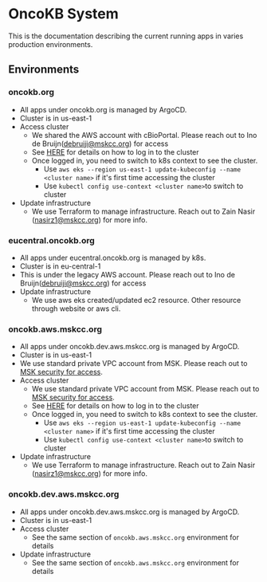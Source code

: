 # OncoKB System
This is the documentation describing the current running apps in varies production environments.


## Environments

### oncokb.org
- All apps under oncokb.org is managed by ArgoCD. 
- Cluster is in us-east-1
- Access cluster
  - We shared the AWS account with cBioPortal. Please reach out to Ino de Bruijn(debruiji@mskcc.org) for access
  - See [HERE](https://github.mskcc.org/CloudArchitecture/CloudDocs/blob/master/user-docs/aws/accounts.md#logging-in-to-aws) for details on how to log in to the cluster
  - Once logged in, you need to switch to k8s context to see the cluster.
    - Use `aws eks --region us-east-1 update-kubeconfig --name <cluster name>` if it's first time accessing the cluster
    - Use `kubectl config use-context <cluster name>`to switch to cluster
- Update infrastructure
  - We use Terraform to manage infrastructure. Reach out to Zain Nasir (nasirz1@mskcc.org) for more info.

### eucentral.oncokb.org
- All apps under eucentral.oncokb.org is managed by k8s.
- Cluster is in eu-central-1
- This is under the legacy AWS account. Please reach out to Ino de Bruijn(debruiji@mskcc.org) for access
- Update infrastructure
  - We use aws eks created/updated ec2 resource. Other resource through website or aws cli.

### oncokb.aws.mskcc.org
- All apps under oncokb.dev.aws.mskcc.org is managed by ArgoCD.
- Cluster is in us-east-1
- We use standard private VPC account from MSK. Please reach out to [MSK security for access](https://thespot.mskcc.org/esc/?id=sc_cat_item&sys_id=cee42b7cdb09a010701a2a591396198b).
- Access cluster
  - We use standard private VPC account from MSK. Please reach out to [MSK security for access](https://thespot.mskcc.org/esc/?id=sc_cat_item&sys_id=cee42b7cdb09a010701a2a591396198b).
  - See [HERE](https://github.mskcc.org/CloudArchitecture/CloudDocs/blob/master/user-docs/aws/accounts.md#logging-in-to-aws) for details on how to log in to the cluster
  - Once logged in, you need to switch to k8s context to see the cluster.
    - Use `aws eks --region us-east-1 update-kubeconfig --name <cluster name>` if it's first time accessing the cluster
    - Use `kubectl config use-context <cluster name>`to switch to cluster
- Update infrastructure
  - We use Terraform to manage infrastructure. Reach out to Zain Nasir (nasirz1@mskcc.org) for more info.

### oncokb.dev.aws.mskcc.org
- All apps under oncokb.dev.aws.mskcc.org is managed by ArgoCD.
- Cluster is in us-east-1
- Access cluster
  - See the same section of `oncokb.aws.mskcc.org` environment for details
- Update infrastructure
  - See the same section of `oncokb.aws.mskcc.org` environment for details
